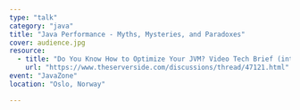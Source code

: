 ```yaml
---
type: "talk"
category: "java"
title: "Java Performance - Myths, Mysteries, and Paradoxes"
cover: audience.jpg
resource:
  - title: "Do You Know How to Optimize Your JVM? Video Tech Brief (interview recorded at JavaZone)"
    url: "https://www.theserverside.com/discussions/thread/47121.html"
event: "JavaZone"
location: "Oslo, Norway"

---
```

